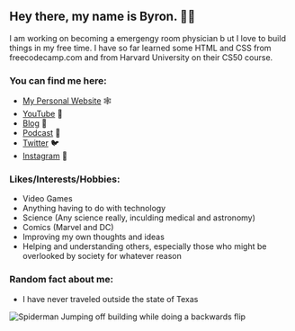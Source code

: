 ## Hey there, my name is Byron. 👋🏽

I am working on becoming a emergengy room physician b ut I love to build things in my free time. I have so far learned some HTML and CSS from freecodecamp.com and from Harvard University on their CS50 course.

### You can find me here:
* [My Personal Website](https://byronwrightjr.com) 🕸
* [YouTube](https://www.youtube.com/channel/UCH_dEUH3rm29_7laJAGRS6w) 🎥
* [Blog](https://medium.com/@byronwrightjr) 📝
* [Podcast](https://open.spotify.com/show/0hVsGy9BZVMe8vGY0jqG4g?si=da48e152627f47ae) 🎤
* [Twitter](https://twitter.com/byronwrightjr) 🐦
* [Instagram](https://instagram.com/byroncwrightjr) 📸

### Likes/Interests/Hobbies:
* Video Games
* Anything having to do with technology
* Science (Any science really, inculding medical and astronomy)
* Comics (Marvel and DC)
* Improving my own thoughts and ideas
* Helping and understanding others, especially those who might be overlooked by society for whatever reason

### Random fact about me:
* I have never traveled outside the state of Texas

![Spiderman Jumping off building while doing a backwards flip](https://media1.giphy.com/media/l46C5YyhNUlhFLlio/giphy.gif?cid=790b7611df538b7cde8e1da81dbf01e0500ed0304bd8c917&rid=giphy.gif&ct=g) 
